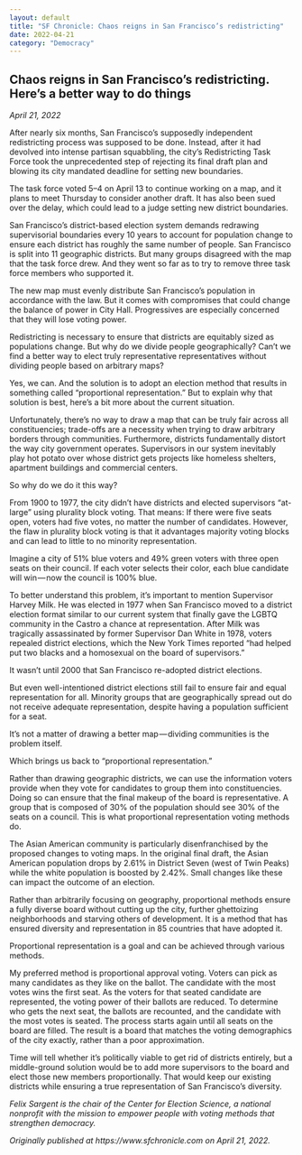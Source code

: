 ```yaml
---
layout: default
title: "SF Chronicle: Chaos reigns in San Francisco’s redistricting"
date: 2022-04-21
category: "Democracy"
---
```

<section id="article">
    <h2>Chaos reigns in San Francisco’s redistricting. Here’s a better way to do things</h2>
    <p><em>April 21, 2022</em></p>
    <p>After nearly six months, San Francisco’s supposedly independent redistricting process was supposed to be done. Instead, after it had devolved into intense partisan squabbling, the city’s Redistricting Task Force took the unprecedented step of rejecting its final draft plan and blowing its city mandated deadline for setting new boundaries.</p>
    <p>The task force voted 5–4 on April 13 to continue working on a map, and it plans to meet Thursday to consider another draft. It has also been sued over the delay, which could lead to a judge setting new district boundaries.</p>
    <p>San Francisco’s district-based election system demands redrawing supervisorial boundaries every 10 years to account for population change to ensure each district has roughly the same number of people. San Francisco is split into 11 geographic districts. But many groups disagreed with the map that the task force drew. And they went so far as to try to remove three task force members who supported it.</p>
    <p>The new map must evenly distribute San Francisco’s population in accordance with the law. But it comes with compromises that could change the balance of power in City Hall. Progressives are especially concerned that they will lose voting power.</p>
    <p>Redistricting is necessary to ensure that districts are equitably sized as populations change. But why do we divide people geographically? Can’t we find a better way to elect truly representative representatives without dividing people based on arbitrary maps?</p>
    <p>Yes, we can. And the solution is to adopt an election method that results in something called “proportional representation.” But to explain why that solution is best, here’s a bit more about the current situation.</p>
    <p>Unfortunately, there’s no way to draw a map that can be truly fair across all constituencies; trade-offs are a necessity when trying to draw arbitrary borders through communities. Furthermore, districts fundamentally distort the way city government operates. Supervisors in our system inevitably play hot potato over whose district gets projects like homeless shelters, apartment buildings and commercial centers.</p>
    <p>So why do we do it this way?</p>
    <p>From 1900 to 1977, the city didn’t have districts and elected supervisors “at-large” using plurality block voting. That means: If there were five seats open, voters had five votes, no matter the number of candidates. However, the flaw in plurality block voting is that it advantages majority voting blocks and can lead to little to no minority representation.</p>
    <p>Imagine a city of 51% blue voters and 49% green voters with three open seats on their council. If each voter selects their color, each blue candidate will win — now the council is 100% blue.</p>
    <p>To better understand this problem, it’s important to mention Supervisor Harvey Milk. He was elected in 1977 when San Francisco moved to a district election format similar to our current system that finally gave the LGBTQ community in the Castro a chance at representation. After Milk was tragically assassinated by former Supervisor Dan White in 1978, voters repealed district elections, which the New York Times reported “had helped put two blacks and a homosexual on the board of supervisors.”</p>
    <p>It wasn’t until 2000 that San Francisco re-adopted district elections.</p>
    <p>But even well-intentioned district elections still fail to ensure fair and equal representation for all. Minority groups that are geographically spread out do not receive adequate representation, despite having a population sufficient for a seat.</p>
    <p>It’s not a matter of drawing a better map — dividing communities is the problem itself.</p>
    <p>Which brings us back to “proportional representation.”</p>
    <p>Rather than drawing geographic districts, we can use the information voters provide when they vote for candidates to group them into constituencies. Doing so can ensure that the final makeup of the board is representative. A group that is composed of 30% of the population should see 30% of the seats on a council. This is what proportional representation voting methods do.</p>
    <p>The Asian American community is particularly disenfranchised by the proposed changes to voting maps. In the original final draft, the Asian American population drops by 2.61% in District Seven (west of Twin Peaks) while the white population is boosted by 2.42%. Small changes like these can impact the outcome of an election.</p>
    <p>Rather than arbitrarily focusing on geography, proportional methods ensure a fully diverse board without cutting up the city, further ghettoizing neighborhoods and starving others of development. It is a method that has ensured diversity and representation in 85 countries that have adopted it.</p>
    <p>Proportional representation is a goal and can be achieved through various methods.</p>
    <p>My preferred method is proportional approval voting. Voters can pick as many candidates as they like on the ballot. The candidate with the most votes wins the first seat. As the voters for that seated candidate are represented, the voting power of their ballots are reduced. To determine who gets the next seat, the ballots are recounted, and the candidate with the most votes is seated. The process starts again until all seats on the board are filled. The result is a board that matches the voting demographics of the city exactly, rather than a poor approximation.</p>
    <p>Time will tell whether it’s politically viable to get rid of districts entirely, but a middle-ground solution would be to add more supervisors to the board and elect those new members proportionally. That would keep our existing districts while ensuring a true representation of San Francisco’s diversity.</p>
    <p><em>Felix Sargent is the chair of the Center for Election Science, a national nonprofit with the mission to empower people with voting methods that strengthen democracy.</em></p>
    <p><em>Originally published at https://www.sfchronicle.com on April 21, 2022.</em></p>
</section>
